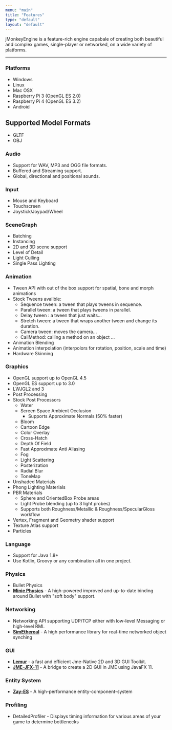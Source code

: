 ```yaml
---
menu: "main"
title: "Features"
type: "default"
layout: "default"
---
```




jMonkeyEngine is a feature-rich engine capabale of creating both beautiful
and complex games, single-player or networked, on a wide variety of platforms.

---

### Platforms
- Windows
- Linux
- Mac OSX 
- Raspberry Pi 3 (OpenGL ES 2.0)
- Raspberry Pi 4 (OpenGL ES 3.2)
- Android

## Supported Model Formats
- GLTF
- OBJ

### Audio
- Support for WAV, MP3 and OGG file formats.
- Buffered and Streaming support.
- Global, directional and positional sounds.


### Input
- Mouse and Keyboard
- Touchscreen
- Joystick/Joypad/Wheel

### SceneGraph
- Batching
- Instancing
- 2D and 3D scene support
- Level of Detail
- Light Culling
- Single Pass Lighting

### Animation
- Tween API with out of the box support for spatial, bone and morph animations
- Stock Tweens availble:
    - Sequence tween: a tween that plays tweens in sequence.
    - Parallel tween: a tween that plays tweens in parallel.
    - Delay tween : a tween that just waits…
    - Stretch tween: a tween that wraps another tween and change its duration.
    - Camera tween: moves the camera…
    - CallMethod: calling a method on an object …
- Animation Blending
- Animation interpolation (interpolors for rotation, position, scale and time)
- Hardware Skinning

### Graphics
- OpenGL support up to OpenGL 4.5
- OpenGL ES support up to 3.0
- LWJGL2 and 3
- Post Processing
- Stock Post Processors
    - Water
    - Screen Space Ambient Occlusion
        - Supports Approximate Normals (50% faster)
    - Bloom
    - Cartoon Edge
    - Color Overlay
    - Cross-Hatch
    - Depth Of Field
    - Fast Approximate Anti Aliasing
    - Fog
    - Light Scattering
    - Posterization
    - Radial Blur
    - ToneMap
- Unshaded Materials
- Phong Lighting Materials
- PBR Materials
    - Sphere and OrientedBox Probe areas
    - Light Probe blending (up to 3 light probes)
    - Supports both Roughness/Metallic & Roughness/SpecularGloss workflow
- Vertex, Fragment and Geometry shader support
- Texture Atlas support
- Particles

### Language
- Support for Java 1.8+
- Use Kotlin, Groovy or any combination all in one project.

### Physics
- Bullet Physics
- **[Minie Physics](https://github.com/stephengold/Minie)** - A high-powered improved and up-to-date binding around Bullet with "soft body" support.

### Networking
- Networking API supporting UDP/TCP either with low-level Messaging or high-level RMI.
- **[SimEthereal](https://github.com/Simsilica/SimEthereal)**  - A high performance library for real-time networked object synching

### GUI
- **[Lemur](http://jmonkeyengine-contributions.github.io/Lemur/)** - a fast and efficient Jme-Native 2D and 3D GUI Toolkit.
- **[JME-JFX-11](https://github.com/jayfella/jme-jfx-11)** - A bridge to create a 2D GUI in JME using JavaFX 11.

### Entity System
- **[Zay-ES](https://github.com/jMonkeyEngine-Contributions/zay-es)** - A high-performance entity-component-system

### Profiling
- DetailedProfiler - Displays timing information for various areas of your game to determine bottlenecks
